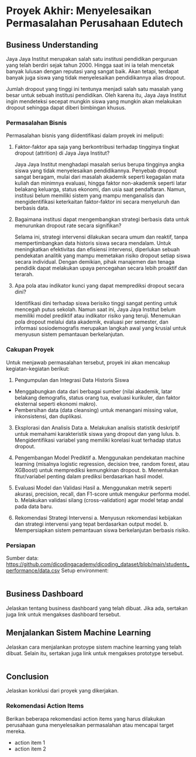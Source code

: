 # Proyek Akhir: Menyelesaikan Permasalahan Perusahaan Edutech

## Business Understanding
Jaya Jaya Institut merupakan salah satu institusi pendidikan perguruan yang telah berdiri sejak tahun 2000. Hingga saat ini ia telah mencetak banyak lulusan dengan reputasi yang sangat baik. Akan tetapi, terdapat banyak juga siswa yang tidak menyelesaikan pendidikannya alias dropout.

Jumlah dropout yang tinggi ini tentunya menjadi salah satu masalah yang besar untuk sebuah institusi pendidikan. Oleh karena itu, Jaya Jaya Institut ingin mendeteksi secepat mungkin siswa yang mungkin akan melakukan dropout sehingga dapat diberi bimbingan khusus.

### Permasalahan Bisnis
Permasalahan bisnis yang diidentifikasi dalam proyek ini meliputi:

1. Faktor-faktor apa saja yang berkontribusi terhadap tingginya tingkat dropout (attrition) di Jaya Jaya Institut?

   Jaya Jaya Institut menghadapi masalah serius berupa tingginya angka siswa yang tidak menyelesaikan pendidikannya. Penyebab dropout sangat beragam, mulai dari masalah akademik seperti kegagalan mata kuliah dan minimnya evaluasi, hingga faktor non-akademik seperti latar belakang keluarga, status ekonomi, dan usia saat pendaftaran. Namun, institusi belum memiliki sistem yang mampu menganalisis dan mengidentifikasi keterkaitan faktor-faktor ini secara menyeluruh dan berbasis data.

2. Bagaimana institusi dapat mengembangkan strategi berbasis data untuk menurunkan dropout rate secara signifikan?

   Selama ini, strategi intervensi dilakukan secara umum dan reaktif, tanpa mempertimbangkan data historis siswa secara mendalam. Untuk meningkatkan efektivitas dan efisiensi intervensi, diperlukan sebuah pendekatan analitik yang mampu memetakan risiko dropout setiap siswa secara individual. Dengan demikian, pihak manajemen dan tenaga pendidik dapat melakukan upaya pencegahan secara lebih proaktif dan terarah.

3. Apa pola atau indikator kunci yang dapat memprediksi dropout secara dini?

   Identifikasi dini terhadap siswa berisiko tinggi sangat penting untuk mencegah putus sekolah. Namun saat ini, Jaya Jaya Institut belum memiliki model prediktif atau indikator risiko yang teruji. Menemukan pola dropout melalui data akademik, evaluasi per semester, dan informasi sosiodemografis merupakan langkah awal yang krusial untuk menyusun sistem pemantauan berkelanjutan.

### Cakupan Proyek
Untuk menjawab permasalahan tersebut, proyek ini akan mencakup kegiatan-kegiatan berikut:

1. Pengumpulan dan Integrasi Data Historis Siswa
- Menggabungkan data dari berbagai sumber (nilai akademik, latar belakang demografis, status orang tua, evaluasi kurikuler, dan faktor eksternal seperti ekonomi makro).
- Pembersihan data (data cleansing) untuk menangani missing value, inkonsistensi, dan duplikasi.

3. Eksplorasi dan Analisis Data
   a. Melakukan analisis statistik deskriptif untuk memahami karakteristik siswa yang dropout dan yang lulus.
   b. Mengidentifikasi variabel yang memiliki korelasi kuat terhadap status dropout.

4. Pengembangan Model Prediktif
   a. Menggunakan pendekatan machine learning (misalnya logistic regression, decision tree, random forest, atau XGBoost) untuk memprediksi kemungkinan dropout.
   b. Menentukan fitur/variabel penting dalam prediksi berdasarkan hasil model.

5. Evaluasi Model dan Validasi Hasil
   a. Menggunakan metrik seperti akurasi, precision, recall, dan F1-score untuk mengukur performa model.
   b. Melakukan validasi silang (cross-validation) agar model tetap andal pada data baru.

6. Rekomendasi Strategi Intervensi
   a. Menyusun rekomendasi kebijakan dan strategi intervensi yang tepat berdasarkan output model.
   b. Mempersiapkan sistem pemantauan siswa berkelanjutan berbasis risiko.

### Persiapan

Sumber data: https://github.com/dicodingacademy/dicoding_dataset/blob/main/students_performance/data.csv
Setup environment:
```

```

## Business Dashboard
Jelaskan tentang business dashboard yang telah dibuat. Jika ada, sertakan juga link untuk mengakses dashboard tersebut.

## Menjalankan Sistem Machine Learning
Jelaskan cara menjalankan protoype sistem machine learning yang telah dibuat. Selain itu, sertakan juga link untuk mengakses prototype tersebut.

```

```

## Conclusion
Jelaskan konklusi dari proyek yang dikerjakan.

### Rekomendasi Action Items
Berikan beberapa rekomendasi action items yang harus dilakukan perusahaan guna menyelesaikan permasalahan atau mencapai target mereka.
- action item 1
- action item 2
